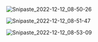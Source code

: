 ![Snipaste_2022-12-12_08-50-26](E:\前端\插件使用\组件\XtxUI\assage\Snipaste_2022-12-12_08-50-26.png)

![Snipaste_2022-12-12_08-51-47](E:\前端\插件使用\组件\XtxUI\assage\Snipaste_2022-12-12_08-51-47.png)

![Snipaste_2022-12-12_08-53-09](E:\前端\插件使用\组件\XtxUI\assage\Snipaste_2022-12-12_08-53-09.png)